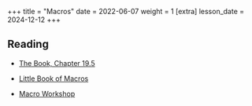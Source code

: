 +++
title = "Macros"
date = 2022-06-07 
weight = 1
[extra]
lesson_date = 2024-12-12 
+++

## Reading

- [The Book, Chapter 19.5](https://doc.rust-lang.org/book/ch19-06-macros.html)

- [Little Book of Macros](https://danielkeep.github.io/tlborm/book/README.html)

- [Macro Workshop](https://github.com/dtolnay/proc-macro-workshop)
